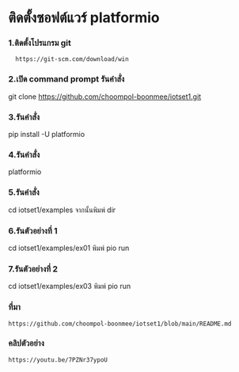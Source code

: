 # ติดตั้งซอฟต์แวร์ platformio
### 1.ติดตั้งโปรแกรม git
      https://git-scm.com/download/win
### 2.เปิด command prompt รันคำสั่ง
git clone https://github.com/choompol-boonmee/iotset1.git
### 3.รันคำสั่ง 
pip install -U platformio
### 4.รันคำสั่ง 
platformio
### 5.รันคำสั่ง 
cd iotset1/examples
จากนั้นพิมพ์ dir
### 6.รันตัวอย่างที่ 1 
cd iotset1/examples/ex01
พิมพ์ pio run
### 7.รันตัวอย่างที่ 2
cd iotset1/examples/ex03
พิมพ์ pio run
  
### ที่มา 
    https://github.com/choompol-boonmee/iotset1/blob/main/README.md
### คลิปตัวอย่าง 
    https://youtu.be/7PZNr37ypoU
